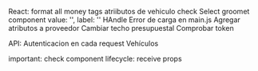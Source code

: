 React:
format all money tags
atriibutos de vehiculo
check Select groomet component value: '', label: ''
HAndle Error de carga en main.js
Agregar atributos a proveedor
Cambiar techo presupuestal
Comprobar token

API:
Autenticacion en cada request
Vehículos


important:
check component lifecycle: receive props
